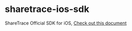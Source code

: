 # sharetrace-ios-sdk
ShareTrace Official SDK for iOS, [Check out this document](https://sharetrace.com/admin/#/doc/ios)
